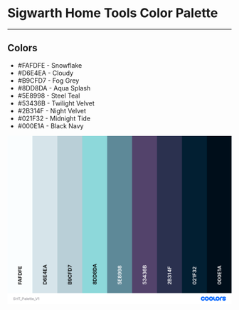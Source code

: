# Sigwarth Home Tools Color Palette

---
## Colors

- #FAFDFE - Snowflake
- #D6E4EA - Cloudy
- #B9CFD7 - Fog Grey
- #8DD8DA - Aqua Splash
- #5E8998 - Steel Teal
- #53436B - Twilight Velvet
- #2B314F - Night Velvet
- #021F32 - Midnight Tide
- #000E1A - Black Navy

<img style="width: 100vw" src="../images/SHT_Palette_V1.png" alt="sigwarth home tools color palette">